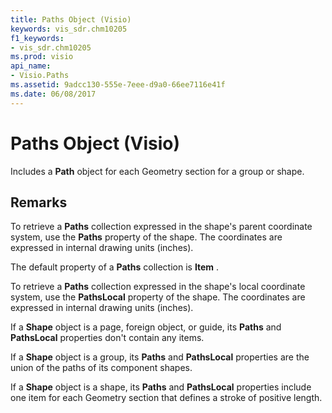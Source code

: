 ```yaml
---
title: Paths Object (Visio)
keywords: vis_sdr.chm10205
f1_keywords:
- vis_sdr.chm10205
ms.prod: visio
api_name:
- Visio.Paths
ms.assetid: 9adcc130-555e-7eee-d9a0-66ee7116e41f
ms.date: 06/08/2017
---
```



# Paths Object (Visio)

Includes a  **Path** object for each Geometry section for a group or shape.


## Remarks

To retrieve a  **Paths** collection expressed in the shape's parent coordinate system, use the **Paths** property of the shape. The coordinates are expressed in internal drawing units (inches).

The default property of a  **Paths** collection is **Item** .

To retrieve a  **Paths** collection expressed in the shape's local coordinate system, use the **PathsLocal** property of the shape. The coordinates are expressed in internal drawing units (inches).

If a  **Shape** object is a page, foreign object, or guide, its **Paths** and **PathsLocal** properties don't contain any items.

If a  **Shape** object is a group, its **Paths** and **PathsLocal** properties are the union of the paths of its component shapes.

If a  **Shape** object is a shape, its **Paths** and **PathsLocal** properties include one item for each Geometry section that defines a stroke of positive length.



